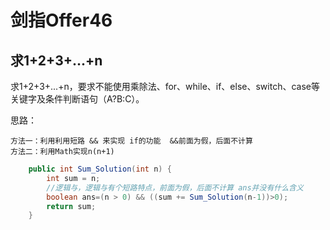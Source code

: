 # 剑指Offer46
## 求1+2+3+...+n
求1+2+3+...+n，要求不能使用乘除法、for、while、if、else、switch、case等关键字及条件判断语句（A?B:C）。

思路：

    方法一：利用利用短路 && 来实现 if的功能  &&前面为假，后面不计算
    方法二：利用Math实现n(n+1)


```java
    public int Sum_Solution(int n) {
        int sum = n;
        //逻辑与，逻辑与有个短路特点，前面为假，后面不计算 ans并没有什么含义
        boolean ans=(n > 0) && ((sum += Sum_Solution(n-1))>0);
        return sum;
    }

```
